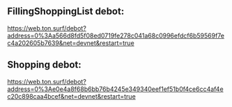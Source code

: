 ## FillingShoppingList debot:

https://web.ton.surf/debot?address=0%3Aa566d8fd5f08ed0719fe278c041a68c0996efdcf6b59569f7ec4a202605b7639&net=devnet&restart=true

## Shopping debot:

https://web.ton.surf/debot?address=0%3Ae0e4a8f68b6bb76b4245e349340eef1ef51b0f4ce6cc4af4ec20c898caa4bcef&net=devnet&restart=true
